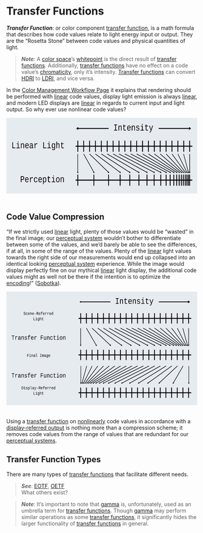 # Transfer Functions

**_Transfer Function_**: or color component [transfer function](./Glossary.md/#transfer-function), is a math formula that describes how code values relate to light energy input or output. They are the “Rosetta Stone” between code values and physical quantities of light.
> **_Note_**: A [color space](./Glossary.md/#color-space)’s [whitepoint](./Glossary.md/#whitepoint) is the direct result of [transfer functions](./Glossary.md/#transfer-function). Additionally, [transfer functions](./Glossary.md/#transfer-function) have no effect on a code value’s [chromaticity](./Glossary.md/#chromaticity), only it’s intensity. [Transfer functions](./Glossary.md/#transfer-function) can convert [HDRI](./Glossary.md/#high-dynamic-range-image-hdri) to [LDRI](./Glossary.md/#low-dynamic-range-image-ldri), and vice versa.

In the [Color Management Workflow Page](./CMW.md) it explains that rendering should be performed with [linear](./Glossary.md/#linear-ambiguous) code values, display light emission is always [linear](./Glossary.md/#linear-ambiguous), and modern LED displays are [linear](./Glossary.md/#linear-ambiguous) in regards to current input and light output. So why ever use nonlinear code values?

<center><img src="./img/LinearLightVSPerceptual.svg" height="200px" /></center>
<br />

## Code Value Compression

“If we strictly used [linear](./Glossary.md/#linear-ambiguous) light, plenty of those values would be “wasted” in the final image; our [perceptual system](./Glossary.md/#human-perceptual-system) wouldn’t bother to differentiate between some of the values, and we’d barely be able to see the differences, if at all, in some of the range of the values. Plenty of the [linear](./Glossary.md/#linear-ambiguous) light values towards the right side of our measurements would end up collapsed into an identical looking [perceptual system](./Glossary.md/#human-perceptual-system) experience. While the image would display perfectly fine on our mythical [linear](./Glossary.md/#linear-ambiguous) light display, the additional code values might as well not be there if the intention is to optimize the [encoding](./Glossary.md/#encode)!” ([Sobotka](./WorksCited.md)).

<center><img src="./img/LinearLightGraph.svg" height="300px" /></center>
<br />

Using a [transfer function](./Glossary.md/#transfer-function) on [nonlinearly](./Glossary.md/#nonlinear) code values in accordance with a [display-referred output](./Glossary.md/#display-referredoutput-referred-encoding) is nothing more than a compression scheme; it removes code values from the range of values that are redundant for our [perceptual systems](./Glossary.md/#human-perceptual-system).

## Transfer Function Types

There are many types of [transfer functions](./Glossary.md/#transfer-function) that facilitate different needs.
> **_See_**: [EOTF](./Glossary.md/#transfer-function), [OETF](./Glossary.md/#transfer-function)  
What others exist?

>**_Note_**: It’s important to note that [gamma](./Glossary.md/#gamma-ambiguous) is, unfortunately, used as an umbrella term for [transfer functions](./Glossary.md/#transfer-function). Though [gamma](./Glossary.md/#gamma-ambiguous) may perform similar operations as some [transfer functions](./Glossary.md/#transfer-function), it significantly hides the larger functionality of [transfer functions](./Glossary.md/#transfer-function) in general.